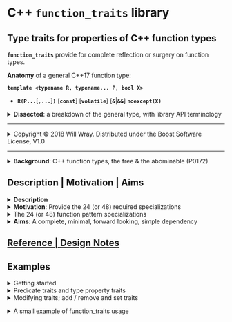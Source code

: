 # **C++ `function_traits` library**

## Type traits for properties of C++ function types

**`function_traits`** provide for complete reflection or surgery on function types.

**Anatomy** of a general C++17 function type:

**`template <typename R, typename... P, bool X>`**  

* **`R(P...`**[**`,...`**]**`)`** [**`const`**] [**`volatile`**] [**`&`**|**`&&`**] **`noexcept(X)`**

<details><summary><b>Dissected</b>: a breakdown of the general type, with library API terminology</summary>

API terms in **bold** with '`A`|`B`' for `A` or `B` alternatives, '[`C`]' for optional `C` term.

Function **signature**:

* **`R(P...)`**|**`R(P...,`**`...`**`)`** : **signature** = **return** type **`R`** and **arg** types **`P...`**

>Here, '**signature**' refers to **return** type **`R`** and **arg** (parameter) types **`P...`**  
including any C-style varargs (termed '**variadic**', denoted by trailing ellipsis **`...`**)  
excluding everything after the function parens (i.e. no cvref or exception spec).

Function varargs existence is treated as a (`bool`) property for API purposes:

* **variadic** : API property name for presence of ellipsis: true | false

Function **noexcept** property (`bool`):

* **`noexcept(X)`** : Function exception specification; X = true | false

Function **cvref** properties (`bool`, `bool`, `ref_qual`):

* [**`const`**] [**`volatile`**] [**`&`**|**`&&`**] : Function **cvref** qualifiers; 12 combos

>Warning: the **cvref** API terms are familiar from the `std` traits but have  
different meanings as function type qualifiers (see API refs):
>
>* **const**, **volatile**, **cv** (const | volatile)  
>* **lvalue_reference**, **rvalue_reference**, **reference** (lval | rval)  
>* **cvref** (const | volatile | reference)

The **cvref** qualifiers divide the function types into two top level categories:

* '**free**' function types, with no cvref qualifiers - the valid types of free functions  
* **cvref** qualified function types, the so-called 'abominable' function types

Classify with function traits `is_free_function<T>` or `function_is_cvref<F>`

</details>

----

<details><summary>Copyright &copy; 2018 Will Wray. Distributed under the Boost Software License, V1.0</summary>

### **Boost Software License** - Version 1.0 - August 17th, 2003

```txt
Permission is hereby granted, free of charge, to any person or organization
obtaining a copy of the software and accompanying documentation covered by
this license (the "Software") to use, reproduce, display, distribute,
execute, and transmit the Software, and to prepare derivative works of the
Software, and to permit third-parties to whom the Software is furnished to
do so, all subject to the following:

The copyright notices in the Software and this entire statement, including
the above license grant, this restriction and the following disclaimer,
must be included in all copies of the Software, in whole or in part, and
all derivative works of the Software, unless such copies or derivative
works are solely in the form of machine-executable object code generated by
a source language processor.

THE SOFTWARE IS PROVIDED "AS IS", WITHOUT WARRANTY OF ANY KIND, EXPRESS OR
IMPLIED, INCLUDING BUT NOT LIMITED TO THE WARRANTIES OF MERCHANTABILITY,
FITNESS FOR A PARTICULAR PURPOSE, TITLE AND NON-INFRINGEMENT. IN NO EVENT
SHALL THE COPYRIGHT HOLDERS OR ANYONE DISTRIBUTING THE SOFTWARE BE LIABLE
FOR ANY DAMAGES OR OTHER LIABILITY, WHETHER IN CONTRACT, TORT OR OTHERWISE,
ARISING FROM, OUT OF OR IN CONNECTION WITH THE SOFTWARE OR THE USE OR OTHER
DEALINGS IN THE SOFTWARE.
```

(Also at [boost.org](http://www.boost.org/LICENSE_1_0.txt) and accompanying file [LICENSE_1_0.txt](LICENSE_1_0.txt))

</details>

----

<details><summary><b>Background</b>: C++ function types, the free & the abominable (P0172)</summary>

* <details><summary>C++ function types</summary>

    The `std` type trait `is_function_v<F>` is true for all C++ function types.

    C++ function types include the types of ordinary C/C++ free functions,  
    referred to here as 'free' function types:

    ```c++
    // free function types

      void(int)             or  auto(int) -> void
      char*() noexcept      or  auto() noexcept -> char*
      int(char const*,...)  or  auto(char const*,...) -> int
    ```

    >C++ function types can also have cvref qualifiers:

    ```c++
      int() const&          or  auto() const& -> int
      void() && noexcept    or  auto() && noexcept -> void
      void(int) volatile    or  auto(int) volatile -> void
    ```

    >Such cvref-qualified function types are an artifact of the C++ type system.  
Member functions carry cvref qualifiers for the implicit `*this` reference  
used in calling the member function, so cvref-qualified function types arise  
as part of pointer-to-member-function types.  
You cannot declare an ordinary free function with a cvref type and it is  
forbidden to form a pointer or a reference to a cvref-qualified function type.
    </details>

* <details><summary>P0172R0 <b>Abominable Function Types</b> by Alisdair Meredith, Nov 2015</summary>

    Quoting from [P0172R0](http://www.open-std.org/jtc1/sc22/wg21/docs/papers/2015/p0172r0.html) section **2.1,     Definition**:

    >[...] an *abominable* function type is the type produced by writing  
a function type followed by a cv-ref qualifier.

    Example:

    ```cpp
     using regular    = void();
     using abominable = void() const volatile &&;
    ```

    >In the example above, `regular` names a familiar function type [...],  
`abominable` also names a function type, not a reference type, and  
despite appearances, is neither a const nor a volatile qualified type.  
There is no such thing as a cv-qualified function type in the type system,  
and the abominable function type is something else entirely.
    </details>

* <details><summary>Boost.CallableTraits: A P0172 implementation and more</summary>

    >[Boost.CallableTraits](https://www.boost.org/doc/libs/develop/libs/callable_traits/doc/html/) implements P0172R0's suggested library interface,  
extended to support general [Callable](https://en.cppreference.com/w/cpp/named_req/Callable) types on top of C++ function types.  
It is a robust, reviewed library with tests, compatibility matrix and CI.
    </details>

</details>

## **Description | Motivation | Aims**

<details><summary><b>Description</b></summary>

   **Type trait**: a template-based interface to query or modify the properties of types.

>**`function_traits`** is a library of traits for C++17 function types -  
no more, no less; it does not provide traits for general [Callable](https://en.cppreference.com/w/cpp/named_req/Callable) types  
(function traits can ease implementation of facilities like callable traits).
>
>It depends on std `<type_traits>` which it complements with function traits.  
The library uses `namespace ltl` for its traits, types and functions.
>
>It targets C++17 on recent gcc / clang / msvc compilers.  
Backwards compatibility, for older compilers or for pre-17, is not a priority.  
It is an 'alpha' design with an experimental interface, subject to change.  
Once C++20 is available, constraints will be added.

</details>

<details><summary><b>Motivation</b>: Provide the 24 (or 48) required specializations</summary>

See also [Boost.CallableTraits Motivation](https://www.boost.org/doc/libs/develop/libs/callable_traits/doc/html/index.html#callable_traits.introduction.motivation)

**`function_traits`** are necessary to reflect the properties of function types.  
They may be useful in generic code that must handle general function types.

>'Abominable' function cvref qualifiers cannot be deduced concisely.  
C-style varargs - a trailing ellipsis ... - cannot be deduced concisely.  
A total of 24 separate template specializations are needed to match  
a possibly abominable or variadic function type:

* 12 combinations of cvref qualifiers (4 cv x 3 ref)
* x 2 for presence of C-style varargs (trailing ellipsis...)

>If `noexcept` is not deduced directly then 48 specializations are needed:  

* x 2 for `noexcept` true or false

>It is tedious to have to write all of the necessary specializations.  
This library provides the specializations wrapped up as function traits.
>
>### Copy traits
>I wanted traits to copy qualifiers from source to target function types<sup>1</sup>.  
Since all 24/48 specializations are needed to implement *any* function trait  
with full generality, one might as well write a full collection of traits.
>
>[1] C++ standard library `copy_*` traits are proposed in [P1016](http://www.open-std.org/jtc1/sc22/wg21/docs/papers/2018/p1016r0.pdf)  
"A few additional type manipulation utilities" (unlikely to be in C++20).  
Copy traits like this are not implemented yet in Boost.CallableTraits  
though there's an open [issue](https://github.com/boostorg/callable_traits/issues/139) to add a `copy_member_cvref` trait.
>
>This function_traits library provides a couple of options:  
>`function_set_cvref_as<F,G>` copies `G`'s cvref qualifiers to `F`, or  
`function_set_signature<G, function_signature_t<F>>`  
effectively copies `G`'s cvref qualifiers and exception spec to `F`'s signature.

</details>

<details><summary>The 24 (or 48) function pattern specializations</summary>

24 template specializations are required to match any function type pattern  
(assuming that `noexcept` is deducible in partial specializations - see note below):

```c++
// Primary template
template<typename T> struct fun;

// The 24 template partial specializations
// to match cvref qualifiers (x12) and presence of varargs (x2)
// while deducing return type R, parameters P... and noexcept(bool)
template<class R, class... P, bool X> struct fun<R(P...) noexcept(X)> {};
template<class R, class... P, bool X> struct fun<R(P...) & noexcept(X)> {};
template<class R, class... P, bool X> struct fun<R(P...) && noexcept(X)> {};
template<class R, class... P, bool X> struct fun<R(P...) const noexcept(X)> {};
template<class R, class... P, bool X> struct fun<R(P...) const & noexcept(X)> {};
template<class R, class... P, bool X> struct fun<R(P...) const && noexcept(X)> {};
template<class R, class... P, bool X> struct fun<R(P...) volatile noexcept(X)> {};
template<class R, class... P, bool X> struct fun<R(P...) volatile & noexcept(X)> {};
template<class R, class... P, bool X> struct fun<R(P...) volatile && noexcept(X)> {};
template<class R, class... P, bool X> struct fun<R(P...) const volatile noexcept(X)> {};
template<class R, class... P, bool X> struct fun<R(P...) const volatile & noexcept(X)> {};
template<class R, class... P, bool X> struct fun<R(P...) const volatile && noexcept(X)> {};

template<class R, class... P, bool X> struct fun<R(P..., ...) noexcept(X)> {};
template<class R, class... P, bool X> struct fun<R(P..., ...) & noexcept(X)> {};
template<class R, class... P, bool X> struct fun<R(P..., ...) && noexcept(X)> {};
template<class R, class... P, bool X> struct fun<R(P..., ...) const noexcept(X)> {};
template<class R, class... P, bool X> struct fun<R(P..., ...) const & noexcept(X)> {};
template<class R, class... P, bool X> struct fun<R(P..., ...) const && noexcept(X)> {};
template<class R, class... P, bool X> struct fun<R(P..., ...) volatile noexcept(X)> {};
template<class R, class... P, bool X> struct fun<R(P..., ...) volatile & noexcept(X)> {};
template<class R, class... P, bool X> struct fun<R(P..., ...) volatile && noexcept(X)> {};
template<class R, class... P, bool X> struct fun<R(P..., ...) const volatile noexcept(X)> {};
template<class R, class... P, bool X> struct fun<R(P..., ...) const volatile & noexcept(X)> {};
template<class R, class... P, bool X> struct fun<R(P..., ...) const volatile && noexcept(X)> {};
```

Both GCC and Clang deduce noexcept as intended...  
Unfortunately, when `noexcept` was introduced as part of the type system  
the standard was not also updated to specify deduction of noexcept.  
This oversight should be corrected by a defect report before C++2a.

Currently (start of 2019) MSVC does not deduce noexcept and so requires  
the noexcept cases to be expanded via 48 specializations:

```c++
template<class R, class... P> struct fun<R(P...)> {};
template<class R, class... P> struct fun<R(P...) &> {};
template<class R, class... P> struct fun<R(P...) &&> {};
template<class R, class... P> struct fun<R(P...) const> {};
template<class R, class... P> struct fun<R(P...) const &> {};
template<class R, class... P> struct fun<R(P...) const &&> {};
template<class R, class... P> struct fun<R(P...) volatile> {};
template<class R, class... P> struct fun<R(P...) volatile &> {};
template<class R, class... P> struct fun<R(P...) volatile &&> {};
template<class R, class... P> struct fun<R(P...) const volatile> {};
template<class R, class... P> struct fun<R(P...) const volatile &> {};
template<class R, class... P> struct fun<R(P...) const volatile &&> {};
template<class R, class... P> struct fun<R(P..., ...)> {};
template<class R, class... P> struct fun<R(P..., ...) &> {};
template<class R, class... P> struct fun<R(P..., ...) &&> {};
template<class R, class... P> struct fun<R(P..., ...) const> {};
template<class R, class... P> struct fun<R(P..., ...) const &> {};
template<class R, class... P> struct fun<R(P..., ...) const &&> {};
template<class R, class... P> struct fun<R(P..., ...) volatile> {};
template<class R, class... P> struct fun<R(P..., ...) volatile &> {};
template<class R, class... P> struct fun<R(P..., ...) volatile &&> {};
template<class R, class... P> struct fun<R(P..., ...) const volatile> {};
template<class R, class... P> struct fun<R(P..., ...) const volatile &> {};
template<class R, class... P> struct fun<R(P..., ...) const volatile &&> {};

template<class R, class... P> struct fun<R(P...) noexcept> {};
template<class R, class... P> struct fun<R(P...) & noexcept> {};
template<class R, class... P> struct fun<R(P...) && noexcept> {};
template<class R, class... P> struct fun<R(P...) const noexcept> {};
template<class R, class... P> struct fun<R(P...) const & noexcept> {};
template<class R, class... P> struct fun<R(P...) const && noexcept> {};
template<class R, class... P> struct fun<R(P...) volatile noexcept> {};
template<class R, class... P> struct fun<R(P...) volatile & noexcept> {};
template<class R, class... P> struct fun<R(P...) volatile && noexcept> {};
template<class R, class... P> struct fun<R(P...) const volatile noexcept> {};
template<class R, class... P> struct fun<R(P...) const volatile & noexcept> {};
template<class R, class... P> struct fun<R(P...) const volatile && noexcept> {};
template<class R, class... P> struct fun<R(P..., ...) noexcept> {};
template<class R, class... P> struct fun<R(P..., ...) & noexcept> {};
template<class R, class... P> struct fun<R(P..., ...) && noexcept> {};
template<class R, class... P> struct fun<R(P..., ...) const noexcept> {};
template<class R, class... P> struct fun<R(P..., ...) const & noexcept> {};
template<class R, class... P> struct fun<R(P..., ...) const && noexcept> {};
template<class R, class... P> struct fun<R(P..., ...) volatile noexcept> {};
template<class R, class... P> struct fun<R(P..., ...) volatile & noexcept> {};
template<class R, class... P> struct fun<R(P..., ...) volatile && noexcept> {};
template<class R, class... P> struct fun<R(P..., ...) const volatile noexcept> {};
template<class R, class... P> struct fun<R(P..., ...) const volatile & noexcept> {};
template<class R, class... P> struct fun<R(P..., ...) const volatile && noexcept> {};
```

These 48 specializations are also listed in [Boost.CallableTraits](https://www.boost.org/doc/libs/develop/libs/callable_traits/doc/html/index.html#callable_traits.introduction.motivation) and [cppreference](https://en.cppreference.com/w/cpp/types/is_function) `is_function`

</details>

<details><summary><b>Aims</b>: A complete, minimal, forward looking, simple dependency</summary>

* <details><summary>A <b>complete</b> yet <b>minimal</b> set of function type traits</summary>

    **Complete**: provide a way to do any query or modification that may be needed;  
    if you see something that is not reasonably easy to do then open an issue.

    **Minimal**: avoid bloat and duplication in the interface (not easy; >50 traits!).  
    Narrow scope, single responsibility - function traits only, no more, no less.
    </details>

* <details><summary>In a <b>single header</b>, simple to take as a dependency</summary>

    **Simple dependency**: single header, self contained with docs.  
    Mesonbuild example as subproject / git submodule. CMake ToDo.  
    Of course, you can just copy the header or cut-n-paste.

    **Single header**: rather than 'fine-grain' headers per trait.  
    Because each trait has to pull in the full 24 (or 48) specializations,  
    even if a user may only want one of the many traits,  
    it seems not worth the complexity of providing individual headers  
    (if you can show benefits worth the complexity then open an issue).
    </details>

* <details><summary><b>Forward looking</b>: to concepts - down with SFINAE!</summary>

    Look towards concepts and contraints with no need for SFINAE tricks  
    No concern for backward **compatibility** or support of old compilers  
    **Diverge** from the P0172R0 suggested interface as appropriate  
    A clean, modern implementation (macro use confined to header).
    </details>

</details>

## [Reference | Design Notes](reference.md)

## **Examples**

<details><summary>Getting started</summary>

>First, put the header file where you want it and configure your include path.  
Here, the `ltl` include directory reflects `function_traits` namespace, `ltl`:

```c++
#include <ltl/function_traits.hpp>
```

Or, just cut and paste the header.

All `function_*` traits are defined only for function types;

>Calling a `function_*` trait with a non function type gives a hard,  
non-SFINAE, error (with a nasty error message from the compiler).

```c++
  ltl::function_is_cvref< int > // compile error
```

The `function_is_*` predicate traits have SFINAE-friendly siblings:

```c++
  ltl::is_function_cvref< int > // empty class
```

Other `function_*` traits have no safe / SFINAE-friendly variants.  
To use these function traits with non-function types, you can guard the trait  
instantiation with `if constexpr (is_function_v<T>)`:

```c++
template <typename F>
inline constexpr bool is_free_function_v = []{
             if constexpr (is_function_v<F>)
                 return !function_is_cvref_v<F>;
             return false; }();
```

(`conditional_t` doesn't work here as both branches instantiate.)

</details>

<details><summary>Predicate traits and type property traits</summary>

>Test if a function type is variadic and const and noexcept:  

```c++
  using Fc = void(...) const noexcept;

  static_assert(
          ltl::function_is_variadic_v< Fc >
       && ltl::function_is_const_v< Fc >
       && ltl::function_is_noexcept_v< Fc >
  );
```

>Get the return type of a function type and a type-list of its parameter types:

```c++
  #include <tuple>
  #include <type_traits>

  using Fcb = void( char, bool() );

  static_assert(
     std::is_void_v< ltl::function_return_type_t< Fcb > >
  && std::is_same_v< ltl::function_arg_types< Fcb, std::tuple >
                   , std::tuple< char, bool(*)() >
     >
  );
```

</details>

<details><summary>Modifying traits; add / remove and set traits</summary>

>Conventional `add_*`, `remove_*` traits modify the given property `*`.  
They take no arguments beyond the function type to modify:

```c++
  using namespace ltl;
  static_assert(
      std::is_same_v< function_add_const_t<void() &>,
                                           void() const& >
   && std::is_same_v< function_remove_cvref_t<void() const &>,
                                              void() >
  );
```

>Some property traits act as `remove_*` traits; the 'signature' property trait  
effectively removes both cvref and noexcept:

```c++
  static_assert(
      std::is_same_v< function_signature_t<void() & noexcept>,
                                           void() >
  );
```

>`set_*` traits are more programmatic than `add_*` and `remove_*` traits.  
Setters for function cv qualifiers, noexcept and variadic take `bool` arguments:

```c++
  static_assert( function_is_noexcept_v<
                    function_set_noexcept_t<void(), true> >);
```

>The `set` trait for reference qualifiers takes a `ltl::ref_qual` argument  
(an enum type with values `lval_ref_v`, `rval_ref_v` or `null_qual_v`)

```c++
    static_assert(
       std::is_same_v< function_set_reference_t<void() &, rval_ref_v>
                                                void() && >
    );
```

>Reference collapse is not necessarily natural for function reference qualifiers.  
If you need it, `function_add_reference<F,R>` does reference collapse

```c++
    static_assert(
       std::is_same_v< function_add_reference_t<void() &, rval_ref_v>
                                                void() & >
    );
```

>('adding' an rvalue-ref to an lvalue-ref yields an lvalue-ref, consistent with  
`std::add_rvalue_reference` for ordinary reference types; `&` + `&&` => `&`)
>
>Setters for type properties take type arguments; to change function return type:

```c++
    static_assert(
       std::is_same_v< function_set_return_type_t<int(), void>,
                                                  void() >);
```

>`set_*_as` traits provide a way to copy properties to the target function type  
from a source function type template argument - e.g. to copy cvref qualifiers:

```c++
    static_assert( std::is_same_v<
                     function_set_cvref_as_t<void() const, int() &>,
                                             void() & >);
```

</b></details>

<details><summary>A small example of function_traits usage</summary>

An illustrative example that type-checks `printf`-like member functions that may  
or may not be variadic, then forwards a C++ argument pack to the C varargs  
(the vargs could be matched and type checked against the format string).

```cpp
#include <tuple>
#include "function_traits.hpp"

struct Log0 { int log(char const* fmt) const noexcept; };
struct LogV { int log(char const* fmt,...) const & noexcept; };

template <class C, typename F, typename... Vargs>
int logger(F C::* log_mf, Vargs... vargs) noexcept
{
    static_assert( std::is_function_v<F> );

    static_assert( ltl::function_is_const_v<F> );
    static_assert( ltl::function_is_noexcept_v<F> );
    static_assert( ltl::function_is_variadic_v<F>
                  == bool{sizeof...(vargs)} );

    using R = ltl::function_return_type_t<F>;
    using Ps = ltl::function_arg_types<F,std::tuple>;
    using P0 = std::tuple_element_t<0,Ps>;

    static_assert( std::is_same_v< R, int> );
    static_assert( std::is_same_v< P0, char const*> );

    return (C{}.*log_mf)("logger",vargs...);
}

template int logger(decltype(&Log0::log));
template int logger(decltype(&LogV::log),int);
```

</details>
